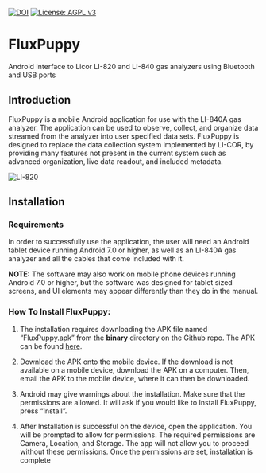 [![DOI](https://zenodo.org/badge/DOI/10.5281/zenodo.1413689.svg)](https://doi.org/10.5281/zenodo.1413689) [![License: AGPL v3](https://img.shields.io/badge/License-AGPL%20v3-blue.svg)](https://www.gnu.org/licenses/agpl-3.0)
# FluxPuppy
Android Interface to Licor LI-820 and LI-840 gas analyzers using Bluetooth and USB ports


## Introduction

FluxPuppy is a mobile Android application for use with the LI-840A gas analyzer. 
The application can be used to observe, collect, and organize data streamed from the analyzer into user specified data sets. 
FluxPuppy is designed to replace the data collection system implemented by LI-COR, by providing many features not present in the current system such as advanced organization, live data readout, and included metadata.

![LI-820](https://licor.co.za/wp-content/uploads/2015/10/LI-820_small.png)

## Installation

### Requirements
In order to successfully use the application, the user will need an Android tablet device running Android 7.0 or higher, as well as an LI-840A gas analyzer and all the cables that come included with it. 

**NOTE:** The software may also work on mobile phone devices running Android 7.0 or higher, but the software was designed for tablet sized screens, and UI elements may appear differently than they do in the manual.

### How To Install FluxPuppy:

1. The installation requires downloading the APK file named “FluxPuppy.apk” from the __binary__ directory on the Github repo. The APK can be found [here](https://github.com/bnasr/FluxPuppy/raw/master/binary/FluxPuppy.apk).

2. Download the APK onto the mobile device. If the download is not available on a mobile device, download the APK on a computer. Then, email the APK to the mobile device, where it can then be downloaded.

3. Android may give warnings about the installation. Make sure that the permissions are allowed. It will ask if you would like to Install FluxPuppy, press “Install”. 

4. After Installation is successful on the device, open the application. You will be prompted to allow for permissions. The required permissions are Camera, Location, and Storage. The app will not allow you to proceed without these permissions. Once the permissions are set, installation is complete

